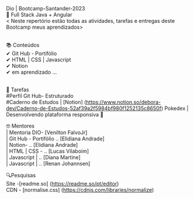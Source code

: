 Dio |  Bootcamp-Santander-2023 <br>
📍  Full Stack Java + Angular <br>
< Neste repertório estão todas as atividades, tarefas e entregas deste Bootcamp meus aprendizados><br><br>

📚 Conteúdos <br>
✔ Git Hub - Portifólio <br>
✔ HTML | CSS | Javascript<br>
✔ Notion <br>
✔ em aprendizado ...<br><br>

📝 Tarefas <br>
 #Perfil Git Hub- Estruturado <br>
 #Caderno de Estudos | [Notion] (https://www.notion.so/debora-dev/Caderno-de-Estudos-52af39a2f5984bf980f1252135c8650f)
 Pokedex | Desenvolvendo plataforma responsiva 🧩
 


🤓 Mentores <br>
| Mentoria DIO- [Venilton FalvoJr]  <br>
| Git Hub - Portifólio .. [Elidiana Andrade] <br>
| Notion- ..  [Elidiana Andrade]  <br>
| HTML | CSS - .. [Lucas Vilaboim]  <br>
| Javascript | .. [Diana Martine] <br>
| Javascript | .. [Renan Johannsen]<br>

🔍Pesquisas <br>
Site -[readme.so] (https://readme.so/pt/editor)<br>
CDN - [normalise.css] (https://cdnjs.com/libraries/normalize)








